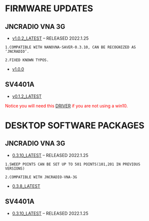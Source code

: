 # FIRMWARE UPDATES

## JNCRADIO VNA 3G

- [v1.0.2_LATEST](FIRMWARE_JNCRADIO-VNA-3G/V1.0.2.zip) – RELEASED 2022.1.25
```
1.COMPATIBLE WITH NANOVNA-SAVER-0.3.10, CAN BE RECOGNIZED AS ‘JNCRADIO’.

2.FIXED KNOWN TYPOS.
```
- [v1.0.0](FIRMWARE_JNCRADIO-VNA-3G/V1.0.0.zip)

## SV4401A

- [v0.1.2_LATEST](FIRMWARE_SV4401A/SV4401A_App_0.1.2.zip)

<span style="color:red">Notice you will need this [DRIVER](FIRMWARE_SV4401A/sv4401a_usb_cdc_driver.rar) if you are not using a win10.</span>

# DESKTOP SOFTWARE PACKAGES

## JNCRADIO VNA 3G
- [0.3.10_LATEST](DesktopSoftware/nanovna-saver-0.3.10.exe) – RELEASED 2022.1.25

```
1.SWEEP POINTS CAN BE SET UP TO 501 POINTS(101,201 IN PREVIOUS VERSIONS)

2.COMPATIBLE WITH JNCRADIO-VNA-3G
```
- [0.3.8_LATEST](DesktopSoftware/nanovna-saver-0.3.8.exe)

## SV4401A

- [0.3.10_LATEST](DesktopSoftware/nanovna-saver-0.3.10.exe) – RELEASED 2022.1.25
